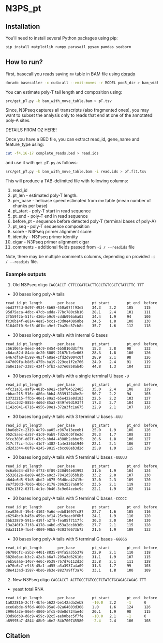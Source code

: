 # N3PS_pt

## Installation

You'll need to install several Python packages using pip:

```bash
pip install matplotlib numpy parasail pysam pandas seaborn
```

## How to run?
First, basecall you reads saving `mv` table in BAM file 
using [dorado](https://github.com/nanoporetech/dorado)
```bash
dorado basecaller -x cuda:all --emit-moves -r MODEL pod5_dir > bam_with_move_table.bam
```

You can estimate poly-T tail length and composition using:
```bash
src/get_pT.py -b bam_with_move_table.bam > pT.tsv
```

Since, N3Pseq captures all transcripts (also fragmented ones),
you may want to subset the analysis only to reads that end at
one of the annotated poly-A sites.

DETAILS FROM OZ HERE!

Once you have a BED file, you can extract read_id, gene_name and feature_type using:
```bash
cut -f4,16-17 complete_reads.bed > read.ids
```
and use it with `get_pT.py` as follows:
```bash
src/get_pT.py -b bam_with_move_table.bam -i read.ids > pT.flt.tsv
```


This will produce a TAB-delimited file with following columns:
1. read_id
2. pt_len - estimated poly-T length. 
3. per_base - helicase speed estimated from mv table (mean number of chunks per base)
4. pt_start - poly-T start in read sequence
5. pt_end - poly-T end in read sequence
6. before_pt - sequence before detected poly-T (terminal bases of poly-A)
7. pt_seq - poly-T sequence composition
8. score - N3Pseq primer alignment score
9. identity - N3Pseq primer identity
10. cigar - N3Pseq primer alignment cigar
11. comments - additional fields passed from `-i / --readids` file

Note, there may be multiple comments columns,
depending on provided `-i / --readids` file. 


### Example outputs

1. Old N3Pseq oligo `CAGCACCT CTTCCGATCACTTGCCTGTCGCTCTATCTTC TTT`

- 30 bases long poly-A tails
```bash
read_id pt_length       per_base        pt_start        pt_end  before_pt       pt_seq  score   identity        cigar   comments
ebd3774d-8d97-4934-8b68-450a07ff93e5    34.3    2.2     105     115     TCGCTCTATC      TTCTTTTTTT      74      0.952   11=1I1=1X28=
95d75aca-4dbc-47cb-adda-77bc780c6b16    28.1    2.4     101     111     TCGCTCTATC      TTCTTTTTTT      84      1.0     42=
2f559f2b-51fc-436b-b9c9-cddb996a6a03    34.4    1.9     94      100     TCGCTCTATC      TTCTTT  79      0.976   19=1I22=
fc30b14f-e814-4ea5-bcc1-c3d0e40868be    34.5    1.8     100     130     TCGCTCTATC      TTCTTTTTTTTTTTTTTTTTTTTTTTTTTT  84      1.0     42=
5104d2f0-9ef3-401b-a9ef-7ba2bc37cb8c    35.7    1.6     112     118     GCACTCTATC      TTCTTT  30      0.727   9S3=1D1=1X2=1X1=1D3=1I3=1X1=2D1=1X13=
```

- 30 bases long poly-A tails with internal G bases
```bash
read_id pt_length       per_base        pt_start        pt_end  before_pt       pt_seq  score   identity        cigar   comments
c561064b-8ee3-44c9-8454-6b5810dd1f78    15.3    2.8     98      132     TCGCTCTATC      TTCTTTTTTCTTTTCTTTTCTTTTTTTTTTTTTT      84      1.0     42=
c8dac82d-84ab-4e20-8009-2167b7e3e663    28.3    1.8     100     126     TCGCTCTATC      TTCTTTTCTTTTCTTTTCTTTTTTTT      84      1.0     42=
e467dfa0-b598-483f-a8ae-cfd2d9004c0f    28.9    2.1     98      126     TCGCTCTATC      TTCTTTTCTTTTCTTTCTTTTTTTTTTT    84      1.0     42=
447d09fa-b8d5-475b-ba19-229ce1f2e766    24.9    2.4     91      119     TCGCTCTATC      TTCTTTTCTTTTCTTTTCTTTTTTTTTT    84      1.0     42=
3a8e11e7-238c-434f-bfb3-a37e6858ab4b    44.8    1.3     104     132     TCGCTCTATC      TTCTTTTCTTTTCTTTTCTTTTTTTTTT    84      1.0     42=
```

- 30 bases long poly-A tails with a single terminal U base `-U`
```bash
read_id pt_length       per_base        pt_start        pt_end  before_pt       pt_seq  score   identity        cigar   comments
4fc31a31-aaf9-481b-a9e2-cb8f04622485    35.0    2.4     108     129     CTATCTTTAA      TTTTTTTTTTTTTTTTTTTTT   71      0.974   19=1I18=4S
ebbac215-516c-480a-8bb4-833912240e2e    50.7    2.2     94      103     TCTATCTTCA      TTTTTTGTT       81      0.976   39=1D3=
13732215-ffbb-40e1-89a3-65e422e0d183    22.5    2.2     103     127     TCTATCTTCA      TTTTTTTTTTTTTTTTTTTTTTTT        81      0.976   39=1D3=
e41cc3d2-8855-4d0d-85a2-849fe9d193ff    17.3    2.7     104     123     GTATTTTTCA      TTTTTTTTTTTTTTTTTTT     46      0.786   22=2I1=1D2=2X2=1X2=1D1=1X3=1D3=
1142c841-8716-4956-90e1-372a3fc1a675    22.9    2.1     107     116     TCTATCTTCA      TTTTTTTTT       68      0.905   8=1D3=2X26=1D3=
```

- 30 bases long poly-A tails with 3 terminal U bases `-UUU`
```bash
read_id pt_length       per_base        pt_start        pt_end  before_pt       pt_seq  score   identity        cigar   comments
1ba6eb7c-2319-4c79-aa05-c967a13eeeb1    25.0    1.9     106     126     TATCTTCAAA      TTTTTTTTTTTTTTTTTTTT    78      1.0     39=3S
952c5aec-da57-41c9-9ab9-fd2c0c0f8e2d    29.3    1.7     108     133     TCTATTTAAA      TTTTTTTTTTTTTTTTTTTTTTTTT       71      0.974   35=1I2=4S
6fce380f-d07f-43c9-bbd4-4388b2ebbefb    20.6    1.8     106     127     ATCTCTCAAA      TTTTTTTTTTTTTTTTTTTTT   66      0.925   29=2I5=1I3=2S
917cf7cc-fcbc-41d7-a382-1a4e336b1940    22.1    2.1     106     127     TATCTTCAAA      TTTTTTTTTTTTTTTTTTTTT   78      1.0     39=3S
2d2d3344-00f8-4245-9015-cbcc80eb3d2d    25.8    1.9     115     139     ATCTTAGAAA      TTTTTTTTTTTTTTTTTTTTTTTT        76      1.0     38=4S
```

- 30 bases long poly-A tails with 5 terminal U bases `-UUUUU`
```bash
read_id pt_length       per_base        pt_start        pt_end  before_pt       pt_seq  score   identity        cigar   comments
0c6a6d34-d8fd-4f73-8f89-230d94e03992    31.6    1.9     104     124     TCTTCAAAAA      TTTTTTTTTTTTTTTTTTTT    57      0.872   9=1I17=1X1=1D1=1D1=1X7=3S
b532612e-8e89-4d3b-a0c3-7841d585bb1b    33.2    2.0     107     130     TCTTCAAAAA      TTTTTTTTTTTTTTTTTTTTTTT 75      0.974   8=1D31=3S
a8d4c6d5-91d8-4bd2-b875-93d0ea42415e    32.0    2.3     109     120     TCTTCAAAAA      TTTTTTTTTTT     78      1.0     39=3S
8e7f20dd-7b6b-4b6c-8178-3963557a60fd    23.5    2.1     119     133     TCTTCAAAAA      TTTTTTTTTTTTTT  78      1.0     39=3S
f62e13f2-0371-4c1e-9b46-3c9e04cebc9c    22.1    1.9     102     114     TCTTCAAAAA      TTTTTTTTTTTT    78      1.0     39=3S
```

- 30 bases long poly-A tails with 5 terminal C bases `-CCCCC`
```bash
read_id pt_length       per_base        pt_start        pt_end  before_pt       pt_seq  score   identity        cigar   comments
3ea026df-19e1-4102-9a6d-edb01697fc87    22.7    1.6     105     116     TCTTCGGGGG      TTTTTTTTTTT     78      1.0     39=3S
e6294bc0-b45b-459e-bf14-25c9eac0f6bf    24.1    1.9     110     120     TCTTCGGGGG      TTTTTTTTTT      73      0.974   21=1I17=3S
3bb32870-591a-419f-a2f8-fea85f7117fc    30.3    2.0     104     130     TCTTCGGGGG      TTTTTTTTTTTTTTTTTTTTTTTTTT      78      1.0     39=3S
13a240f9-71f8-4178-a4b0-d53a2dc8b36b    27.7    2.1     115     128     TCTTCGGGGG      TTTTCTTTTTTTT   55      0.872   22=1D3=1X1=1I1X1=1X8=3S
0da31119-fbef-4009-98b5-9303f6673b73    21.5    1.9     109     133     TCTTCGGGGG      TTTTTTTTTTTTTTTTTTTTTTTT        78      1.0     39=3S
```

- 30 bases long poly-A tails with 5 terminal G bases `-GGGGG`
```bash
read_id pt_length       per_base        pt_start        pt_end  before_pt       pt_seq  score   identity        cigar   comments
06780cfc-a5b2-4401-8835-84fa5a355378    22.9    2.1     110     118     ATCTTCCCCC      TTTTTTTT        78      1.0     39=3S
6828e8ac-b3c2-42a3-b6a7-205a3d62616c    31.1    1.9     107     115     TCTTCCCCCC      TTTTTTTT        56      0.872   11=2I12=3I11=3S
7eb56aa6-1467-4e0c-9539-767d76112d3d    23.8    2.1     111     128     CTCCCCCCCC      TTTTTTTTTTTTTTTTT       58      0.892   13=1X3=1D1=1I13=1D5=5S
cb70c6c7-e9f8-45a1-ad55-a3a3937a4a09    31.3    1.7     99      103     TCGCTCTACC      TTTT    72      0.951   34=1X3=1I2=1S
d8e413ad-1587-4be6-8b3e-8827a9ff3a76    33.1    1.8     100     109     TCTTCCCCCC      TTTTTTTTT       75      0.974   15=1D24=3S
```

2. New N3Pseq oligo `CAGCACCT ACTTGCCTGTCGCTCTATCTGCAGAGCAGAG TTT`

- yeast total RNA
```bash
read_id pt_length       per_base        pt_start        pt_end  before_pt       pt_seq  score   identity        cigar   comments
1a822816-2cff-4bfe-b622-be142ada2eb8    -10.0   2.2     -1      0       TTGCCGACTT              73      0.974   27=1I11=3S      25s     rRNA
ece6abde-9f6d-4680-95a8-82a64603d368    1.0     1.6     124     126     GTAATGATCC      TT      67      0.9     13=1D3=1X2=2D21=2S      18s     rRNA
29964a2e-80e4-4800-bfc5-0de8d724ae4d    20.1    1.9     98      115     CAGAGCAGAG      TTTTTTTTTTTTTTTTT       84      1.0     42=     YDR002W protein_coding
03d98db8-d6c9-459c-92c5-eeb0bec5f7fe    -10.0   2.1     -1      0       CTGCTTCGGT              78      1.0     39=3S   25s     rRNA
a89995a7-4844-48b9-a6e2-84b700745580    -2.4    2.4     106     108     AGCAGAGTAA      TT      75      0.975   11=1X28=2S      SCR1    ncRNA
```



## Citation

